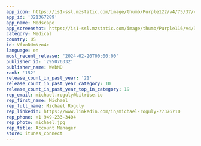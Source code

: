 ```yaml
---
app_icon: https://is1-ssl.mzstatic.com/image/thumb/Purple122/v4/75/37/cd/7537cd88-f377-5ddc-ecf0-6cd498c0621b/AppIcon-0-1x_U007emarketing-3-0-85-220.jpeg/1024x1024bb.png
app_id: '321367289'
app_name: Medscape
app_screenshot: https://is1-ssl.mzstatic.com/image/thumb/Purple116/v4/3b/d3/5b/3bd35b29-ffb6-8c28-fb91-3bb948e0a9c8/b87826cf-dd2e-4c01-9ef4-7721be339b7a_MedscapeApp_iOS_1242x2688-1.jpg/1242x2688bb.png
category: Medical
country: US
id: VfxoDUmNzo4c
language: en
most_recent_release: '2024-02-20T00:00:00'
publisher_id: '295076332'
publisher_name: WebMD
rank: '152'
release_count_in_past_year: '21'
release_count_in_past_year_category: 10
release_count_in_past_year_top_in_category: 19
rep_email: michael.roguly@bitrise.io
rep_first_name: Michael
rep_full_name: Michael Roguly
rep_linkedin: https://www.linkedin.com/in/michael-roguly-77376710
rep_phone: +1 949-233-3404
rep_photo: michael.jpg
rep_title: Account Manager
store: itunes_connect
---
```

